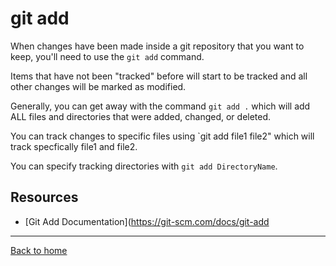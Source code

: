 # git add

When changes have been made inside a git repository that you want to keep, you'll need to use the `git add` command.

Items that have not been "tracked" before will start to be tracked and all other changes will be marked as modified.

Generally, you can get away with the command `git add .` which will add ALL files and directories that were added, changed, or deleted.

You can track changes to specific files using `git add file1 file2" which will track specfically file1 and file2.

You can specify tracking directories with `git add DirectoryName`.

## Resources 

- [Git Add Documentation](https://git-scm.com/docs/git-add

---

[Back to home](../README.md)